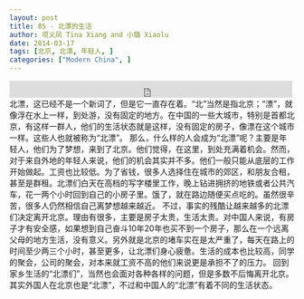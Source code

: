 ```yaml
---
layout: post
title: 85 - 北漂的生活
author: 项义凤 Tina Xiang and 小璐 Xiaolu
date: 2014-03-17
tags: [北京, 北漂, 年轻人, ]
categories: ["Modern China", ]
---
```


<iframe src="https://archive.org/embed/slowchinese_201909/Slow_Chinese_085.mp3" width="500" height="30" frameborder="0" webkitallowfullscreen="true" mozallowfullscreen="true" allowfullscreen></iframe>
北漂，这已经不是一个新词了，但是它一直存在着。“北”当然是指北京；“漂”，就像浮在水上一样，到处游，没有固定的地方。在中国的一些大城市，特别是首都北京，有这样一群人，他们的生活状态就是这样，没有固定的房子，像漂在这个城市一样。这些人也就被称为“北漂”。
那么，什么样的人会成为“北漂”呢？主要是年轻人，他们为了梦想，来到了北京。他们觉得，在这里，到处充满着机会。然而，对于来自外地的年轻人来说，他们的机会其实并不多。他们一般只能从底层的工作开始做起。工资也比较低。为了省钱，很多人选择住在城市的郊区，和朋友合租，甚至是群租。北漂们白天在高档的写字楼里工作，晚上钻进拥挤的地铁或者公共汽车，花一两个小时回到自己的小房子里。饿了，就在路边随便买点吃的。虽然很辛苦，很多人仍然相信自己离梦想越来越近。
不过，事实的残酷让越来越多的北漂们决定离开北京。理由有很多，主要是房子太贵，生活太贵。对中国人来说，有房子才有安全感，如果想到自己奋斗10年20年也买不到一个房子，那么在一个远离父母的地方生活，没有意义。另外就是北京的堵车实在是太严重了，每天在路上的时间至少两三个小时，甚至更多，让北漂们身心疲惫。生活的成本也比较高，同学的聚会，公司的聚会，对本来就工资不高的他们来说更是承担不了的压力。
回到家乡生活的“北漂们”，当然也会面对各种各样的问题，但是多数不后悔离开北京。其实外国人在北京也是“北漂”，不过和中国人的“北漂”有着不同的生活状态。
 
